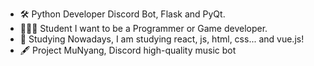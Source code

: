 - 🛠 Python  Developer
  Discord Bot, Flask and PyQt.
- 🧑🏻‍🎓 Student
  I want to be a Programmer or Game developer.
- 📖 Studying
  Nowadays, I am studying react, js, html, css... and vue.js!
- 🖋 Project
  MuNyang, Discord high-quality music bot
